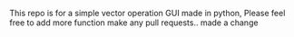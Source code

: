 This repo is for a simple vector operation GUI made in python, Please feel free to add more function
make any pull requests.. made a change 

